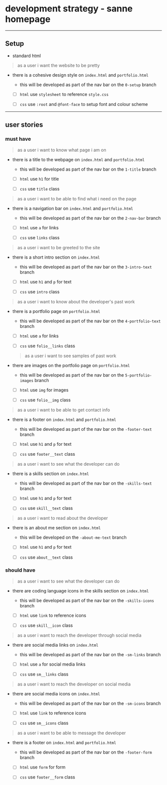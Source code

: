 # development strategy - sanne homepage

---

## Setup

- standard html

> as a user i want the website to be pretty

- there is a cohesive design style on `index.html` and `portfolio.html`

  - this will be developed as part of the nav bar on the `0-setup` branch

  - [ ] `html` use `stylesheet` to reference `style.css`

  - [ ] `css` use `:root` and `@font-face` to setup font and colour scheme

---

## user stories

### must have

> as a user i want to know what page i am on

- there is a title to the webpage on `index.html` and `portfolio.html`

  - this will be developed as part of the nav bar on the `1-title` branch

  - [ ] `html` use `h1` for title

  - [ ] `css` use `title` class

> as a user i want to be able to find what i need on the page

- there is a navigation bar on `index.html` and `portfolio.html`

  - this will be developed as part of the nav bar on the `2-nav-bar` branch

  - [ ] `html` use `a` for links

  - [ ] `css` use `links` class

> as a user i want to be greeted to the site

- there is a short intro section on `index.html`

  - this will be developed as part of the nav bar on the `3-intro-text` branch

  - [ ] `html` use `h1` and `p` for text

  - [ ] `css` use `intro` class

> as a user i want to know about the developer's past work

- there is a portfolio page on `portfolio.html`

  - this will be developed as part of the nav bar on the `4-portfolio-text`
    branch

  - [ ] `html` use `a` for links

  - [ ] `css` use `folio__links` class

  > as a user i want to see samples of past work

- there are images on the portfolio page on `portfolio.html`

  - this will be developed as part of the nav bar on the `5-portfolio-images`
    branch

  - [ ] `html` use `img` for images

  - [ ] `css` use `folio__img` class

> as a user i want to be able to get contact info

- there is a footer on `index.html` and `portfolio.html`

  - this will be developed as part of the nav bar on the `-footer-text` branch

  - [ ] `html` use `h1` and `p` for text

  - [ ] `css` use `footer__text` class

> as a user i want to see what the developer can do

- there is a skills section on `index.html`

  - this will be developed as part of the nav bar on the `-skills-text` branch

  - [ ] `html` use `h1` and `p` for text

  - [ ] `css` use `skill__text` class

> as a user i want to read about the developer

- there is an about me section on `index.html`

  - this will be developed on the `-about-me-text` branch

  - [ ] `html` use `h1` and `p` for text

  - [ ] `css` use `about__text` class

### should have

> as a user i want to see what the developer can do

- there are coding language icons in the skills section on `index.html`

  - this will be developed as part of the nav bar on the `-skills-icons` branch

  - [ ] `html` use `link` to reference icons

  - [ ] `css` use `skill__icon` class

> as a user i want to reach the developer through social media

- there are social media links on `index.html`

  - this will be developed as part of the nav bar on the `-sm-links` branch

  - [ ] `html` use `a` for social media links

  - [ ] `css` use `sm__links` class

> as a user i want to reach the developer on social media

- there are social media icons on `index.html`

  - this will be developed as part of the nav bar on the `-sm-icons` branch

  - [ ] `html` use `link` to reference icons

  - [ ] `css` use `sm__icons` class

> as a user i want to be able to message the developer

- there is a footer on `index.html` and `portfolio.html`

  - this will be developed as part of the nav bar on the `-footer-form` branch

  - [ ] `html` use `form` for form

  - [ ] `css` use `footer__form` class

